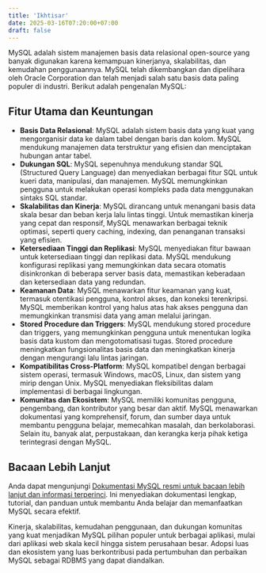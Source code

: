 ```yaml
---
title: 'Ikhtisar'
date: 2025-03-16T07:20:00+07:00
draft: false
---
```


MySQL adalah sistem manajemen basis data relasional open-source yang banyak digunakan karena kemampuan kinerjanya, skalabilitas, dan kemudahan penggunaannya. MySQL telah dikembangkan dan dipelihara oleh Oracle Corporation dan telah menjadi salah satu basis data paling populer di industri. Berikut adalah pengenalan MySQL:

## Fitur Utama dan Keuntungan

- **Basis Data Relasional**: MySQL adalah sistem basis data yang kuat yang mengorganisir data ke dalam tabel dengan baris dan kolom. MySQL mendukung manajemen data terstruktur yang efisien dan menciptakan hubungan antar tabel.
- **Dukungan SQL**: MySQL sepenuhnya mendukung standar SQL (Structured Query Language) dan menyediakan berbagai fitur SQL untuk kueri data, manipulasi, dan manajemen. MySQL memungkinkan pengguna untuk melakukan operasi kompleks pada data menggunakan sintaks SQL standar.
- **Skalabilitas dan Kinerja**: MySQL dirancang untuk menangani basis data skala besar dan beban kerja lalu lintas tinggi. Untuk memastikan kinerja yang cepat dan responsif, MySQL menawarkan berbagai teknik optimasi, seperti query caching, indexing, dan penanganan transaksi yang efisien.
- **Ketersediaan Tinggi dan Replikasi**: MySQL menyediakan fitur bawaan untuk ketersediaan tinggi dan replikasi data. MySQL mendukung konfigurasi replikasi yang memungkinkan data secara otomatis disinkronkan di beberapa server basis data, memastikan keberadaan dan ketersediaan data yang redundan.
- **Keamanan Data**: MySQL menawarkan fitur keamanan yang kuat, termasuk otentikasi pengguna, kontrol akses, dan koneksi terenkripsi. MySQL memberikan kontrol yang halus atas hak akses pengguna dan memungkinkan transmisi data yang aman melalui jaringan.
- **Stored Procedure dan Triggers**: MySQL mendukung stored procedure dan triggers, yang memungkinkan pengguna untuk menentukan logika basis data kustom dan mengotomatisasi tugas. Stored procedure meningkatkan fungsionalitas basis data dan meningkatkan kinerja dengan mengurangi lalu lintas jaringan.
- **Kompatibilitas Cross-Platform**: MySQL kompatibel dengan berbagai sistem operasi, termasuk Windows, macOS, Linux, dan sistem yang mirip dengan Unix. MySQL menyediakan fleksibilitas dalam implementasi di berbagai lingkungan.
- **Komunitas dan Ekosistem**: MySQL memiliki komunitas pengguna, pengembang, dan kontributor yang besar dan aktif. MySQL menawarkan dokumentasi yang komprehensif, forum, dan sumber daya untuk membantu pengguna belajar, memecahkan masalah, dan berkolaborasi. Selain itu, banyak alat, perpustakaan, dan kerangka kerja pihak ketiga terintegrasi dengan MySQL.

## Bacaan Lebih Lanjut

Anda dapat mengunjungi [Dokumentasi MySQL resmi untuk bacaan lebih lanjut dan informasi terperinci](https://dev.mysql.com/doc/). Ini menyediakan dokumentasi lengkap, tutorial, dan panduan untuk membantu Anda belajar dan memanfaatkan MySQL secara efektif.

Kinerja, skalabilitas, kemudahan penggunaan, dan dukungan komunitas yang kuat menjadikan MySQL pilihan populer untuk berbagai aplikasi, mulai dari aplikasi web skala kecil hingga sistem perusahaan besar. Adopsi luas dan ekosistem yang luas berkontribusi pada pertumbuhan dan perbaikan MySQL sebagai RDBMS yang dapat diandalkan.
